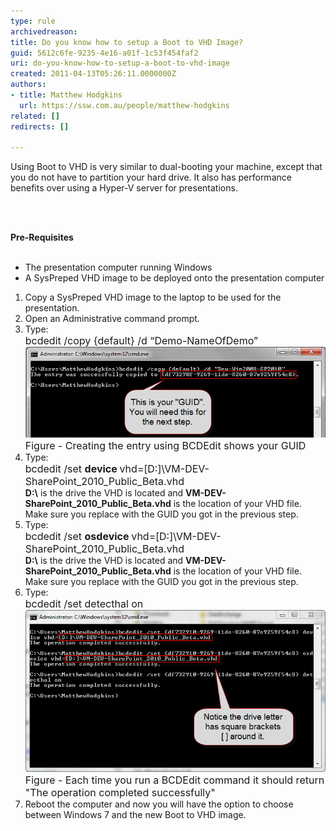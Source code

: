 ```yaml
---
type: rule
archivedreason: 
title: Do you know how to setup a Boot to VHD Image?
guid: 5612c6fe-9235-4e16-a01f-1c53f454faf2
uri: do-you-know-how-to-setup-a-boot-to-vhd-image
created: 2011-04-13T05:26:11.0000000Z
authors:
- title: Matthew Hodgkins
  url: https://ssw.com.au/people/matthew-hodgkins
related: []
redirects: []

---
```



Using Boot to VHD is very similar to dual-booting your machine, except that you do not have to partition your hard drive. It also has performance benefits over using a Hyper-V server for presentations. 

<br><excerpt class='endintro'></excerpt><br>

  <strong>Pre-Requisites</strong>
  <br>
<br>
<ul>
    <li>The presentation computer running Windows<br></li>
    <li>A SysPreped VHD image to be deployed onto the presentation computer</li>
</ul>
<ol>
    <li>Copy a SysPreped VHD image to the laptop to be used for the presentation.</li>
    <li>Open an Administrative command prompt.</li>
    <li>Type:<br>
    <font class="ms-rteCustom-CodeArea" size="+0">bcdedit /copy {default} /d “Demo-NameOfDemo”</font><img alt="Creating the entry using BCDEdit shows your GUID" src="fig1-creatingentry.png" /><br>
    <font class="ms-rteCustom-FigureNormal" size="+0">Figure - Creating the entry using BCDEdit shows your GUID</font></li>
    <li>Type:<br>
    <font class="ms-rteCustom-CodeArea" size="+0">bcdedit /set <GUID> <strong>device </strong>vhd=[D:]\VM-DEV-SharePoint_2010_Public_Beta.vhd</font><br>
    <strong>D:\</strong> is the drive the VHD is located and <strong>VM-DEV-SharePoint_2010_Public_Beta.vhd</strong> is the location of your VHD file. Make sure you replace <strong><GUID> </strong>with the GUID you got in the previous step.</li>
    <li>Type:<br>
    <font class="ms-rteCustom-CodeArea" size="+0">bcdedit /set <GUID> <strong>osdevice </strong>vhd=[D:]\VM-DEV-SharePoint_2010_Public_Beta.vhd</font><br>
    <strong>D:\</strong> is the drive the VHD is located and <strong>VM-DEV-SharePoint_2010_Public_Beta.vhd</strong> is the location of your VHD file. Make sure you replace <strong><GUID> </strong>with the GUID you got in the previous step.</li>
    <li>Type:<br>
    <font class="ms-rteCustom-CodeArea" size="+0">bcdedit /set <GUID> detecthal on</font><img alt="Each time you run a BCDEdit command it should return "The operation completed successfully"" src="fig2-addguids.png" /><br>
    <font class="ms-rteCustom-FigureNormal" size="+0">Figure - Each time you run a BCDEdit command it should return "The operation completed successfully"</font></li>
    <li>Reboot the computer and now you will have the option to choose between Windows 7 and the new Boot to VHD image.</li>
</ol>



